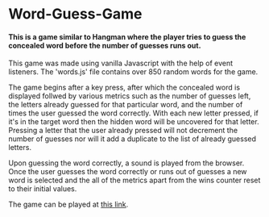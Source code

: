 # Word-Guess-Game

#### This is a game similar to Hangman where the player tries to guess the concealed word before the number of guesses runs out. 

This game was made using vanilla Javascript with the help of event listeners. The 'words.js' file contains over 850 random words for the game.

The game begins after a key press, after which the concealed word is displayed follwed by various metrics such as the number of guesses left, the letters already guessed for that particular word, and the number of times the user guessed the word correctly. With each new letter pressed, if it's in the target word then the hidden word will be uncovered for that letter. Pressing a letter that the user already pressed will not decrement the number of guesses nor will it add a duplicate to the list of already guessed letters.

Upon guessing the word correctly, a sound is played from the browser. Once the user guesses the word correctly or runs out of guesses a new word is selected and the all of the metrics apart from the wins counter reset to their initial values.

The game can be played at [this link](https://rasenin.github.io/Word-Guess-Game/).
